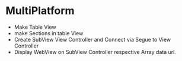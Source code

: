 # MultiPlatform

* Make Table View
* make Sections in table View
* Create SubView View Controller and Connect via Segue to View Controller
* Display WebView on SubView Controller respective Array data url.

